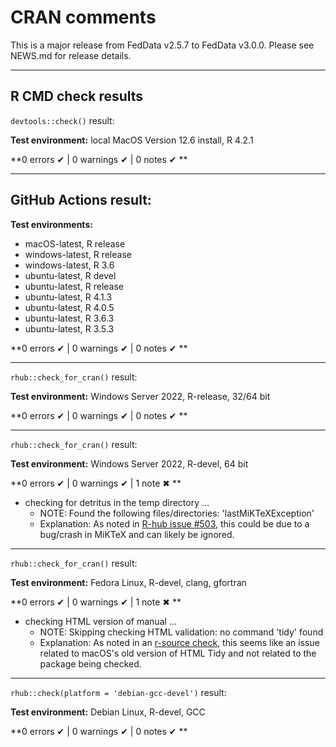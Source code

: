# CRAN comments

This is a major release from FedData v2.5.7 to FedData v3.0.0. 
Please see NEWS.md for release details.

---

## R CMD check results

`devtools::check()` result:

**Test environment:** local MacOS Version 12.6 install, R 4.2.1

**0 errors ✔ | 0 warnings ✔ | 0 notes ✔ **

---

## GitHub Actions result:

**Test environments:** 

- macOS-latest, R release
- windows-latest, R release
- windows-latest, R 3.6
- ubuntu-latest, R devel
- ubuntu-latest, R release
- ubuntu-latest, R 4.1.3
- ubuntu-latest, R 4.0.5
- ubuntu-latest, R 3.6.3
- ubuntu-latest, R 3.5.3

**0 errors ✔ | 0 warnings ✔ | 0 notes ✔ **

---

`rhub::check_for_cran()` result:

**Test environment:** Windows Server 2022, R-release, 32/64 bit

**0 errors ✔ | 0 warnings ✔ | 0 notes ✔ **

---

`rhub::check_for_cran()` result:

**Test environment:** Windows Server 2022, R-devel, 64 bit

**0 errors ✔ | 0 warnings ✔ | 1 note ✖ **

- checking for detritus in the temp directory ... 
  - NOTE: Found the following files/directories: 'lastMiKTeXException'
  - Explanation: As noted in [R-hub issue #503](https://github.com/r-hub/rhub/issues/503), this could be due to a bug/crash in MiKTeX and can likely be ignored.
  
---

`rhub::check_for_cran()` result:

**Test environment:** Fedora Linux, R-devel, clang, gfortran

**0 errors ✔ | 0 warnings ✔ | 1 note ✖ **

- checking HTML version of manual ...
  - NOTE: Skipping checking HTML validation: no command 'tidy' found
  - Explanation: As noted in an [r-source check](https://github.com/wch/r-source/blob/trunk/src/library/tools/R/check.R), this seems like an issue related to macOS's old version of HTML Tidy and not related to the package being checked.

---

`rhub::check(platform = 'debian-gcc-devel')` result:

**Test environment:** Debian Linux, R-devel, GCC

**0 errors ✔ | 0 warnings ✔ | 0 notes ✔ **
